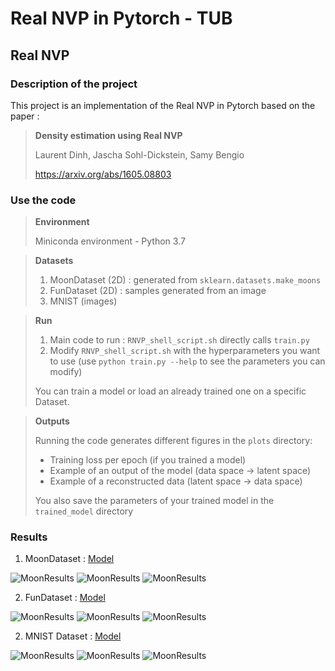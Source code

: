 # Real NVP in Pytorch - TUB

## Real NVP

### Description of the project

This project is an implementation of the Real NVP in Pytorch based on the paper :

> **Density estimation using Real NVP**
>
> Laurent Dinh, Jascha Sohl-Dickstein, Samy Bengio
> 
> https://arxiv.org/abs/1605.08803

### Use the code

> **Environment**
> 
> Miniconda environment - Python 3.7

> **Datasets**
> 
> 1. MoonDataset (2D) : generated from `sklearn.datasets.make_moons`
> 2. FunDataset (2D) : samples generated from an image
> 3. MNIST (images)

> **Run**
> 
> 1. Main code to run : `RNVP_shell_script.sh` directly calls `train.py`
> 2. Modify `RNVP_shell_script.sh` with the hyperparameters you want to use 
> (use `python train.py --help` to see the parameters you can modify)
>
> You can train a model or load an already trained one on a specific Dataset.


> **Outputs**
>
> Running the code generates different figures in the `plots` directory: 
> - Training loss per epoch (if you trained a model)
> - Example of an output of the model (data space -> latent space)
> - Example of a reconstructed data (latent space -> data space)
> 
> You also save the parameters of your trained model in the `trained_model` directory

### Results

1. MoonDataset : [Model](https://github.com/duquennlphelma/MLP/blob/main/trained_models/model_trained_MoonDataset_250_epochs_250_batchsize_0.0001_lr.pth)

![MoonResults](/plots/readme/epochs_loss_MoonDataset_250_epochs_250_batchsize_0.0001_lr.png)
![MoonResults](/plots/readme/test_output_MoonDataset_250_epochs_1000_points_250_batchsize_0.0001_lr.png)
![MoonResults](/plots/readme/test_invert_MoonDataset_250_epochs_1000_points_250_batchsize_0.0001_lr.png)

2. FunDataset : [Model](https://github.com/duquennlphelma/MLP/blob/main/trained_models/model_trained_FunDataset_250_epochs_250_batchsize_0.0001_lr.pth)

![MoonResults](/plots/readme/epochs_loss_FunDataset_250_epochs_250_batchsize_0.0001_lr.png)
![MoonResults](/plots/readme/test_output_FunDataset_250_epochs_1000_points_250_batchsize_0.0001_lr.png)
![MoonResults](/plots/readme/test_invert_FunDataset_250_epochs_1000_points_250_batchsize_0.0001_lr.png)

2. MNIST Dataset : [Model](https://github.com/duquennlphelma/MLP/blob/main/trained_models/model_trained_MNIST_50_epochs_800_batchsize_1e-5_lr.pth)

![MoonResults](/plots/readme/epochs_loss_FunDataset_250_epochs_250_batchsize_0.0001_lr.png)
![MoonResults](/plots/readme/test_output_FunDataset_250_epochs_1000_points_250_batchsize_0.0001_lr.png)
![MoonResults](/plots/readme/test_invert_FunDataset_250_epochs_1000_points_250_batchsize_0.0001_lr.png)




